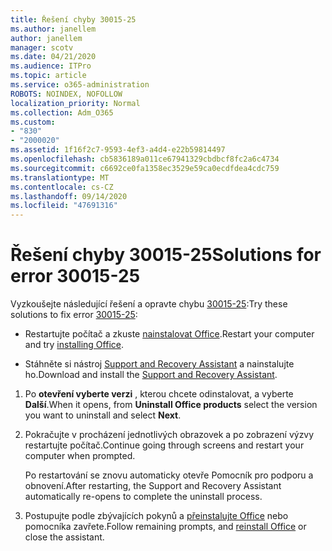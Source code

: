 ```yaml
---
title: Řešení chyby 30015-25
ms.author: janellem
author: janellem
manager: scotv
ms.date: 04/21/2020
ms.audience: ITPro
ms.topic: article
ms.service: o365-administration
ROBOTS: NOINDEX, NOFOLLOW
localization_priority: Normal
ms.collection: Adm_O365
ms.custom:
- "830"
- "2000020"
ms.assetid: 1f16f2c7-9593-4ef3-a4d4-e22b59814497
ms.openlocfilehash: cb5836189a011ce67941329cbdbcf8fc2a6c4734
ms.sourcegitcommit: c6692ce0fa1358ec3529e59ca0ecdfdea4cdc759
ms.translationtype: MT
ms.contentlocale: cs-CZ
ms.lasthandoff: 09/14/2020
ms.locfileid: "47691316"
---
```

# <a name="solutions-for-error-30015-25"></a><span data-ttu-id="616f4-102">Řešení chyby 30015-25</span><span class="sxs-lookup"><span data-stu-id="616f4-102">Solutions for error 30015-25</span></span>

<span data-ttu-id="616f4-103">Vyzkoušejte následující řešení a opravte chybu [30015-25](https://support.office.com/article/d5df89a9-0507-4b4c-92f9-22f457e630aa?wt.mc_id=Alchemy_ClientDIA):</span><span class="sxs-lookup"><span data-stu-id="616f4-103">Try these solutions to fix error [30015-25](https://support.office.com/article/d5df89a9-0507-4b4c-92f9-22f457e630aa?wt.mc_id=Alchemy_ClientDIA):</span></span>
  
- <span data-ttu-id="616f4-104">Restartujte počítač a zkuste [nainstalovat Office](https://portal.office.com/OLS/MySoftware.aspx).</span><span class="sxs-lookup"><span data-stu-id="616f4-104">Restart your computer and try [installing Office](https://portal.office.com/OLS/MySoftware.aspx).</span></span>

- <span data-ttu-id="616f4-105">Stáhněte si nástroj [Support and Recovery Assistant](https://aka.ms/SARA-OfficeUninstall-Alchemy) a nainstalujte ho.</span><span class="sxs-lookup"><span data-stu-id="616f4-105">Download and install the [Support and Recovery Assistant](https://aka.ms/SARA-OfficeUninstall-Alchemy).</span></span>

1. <span data-ttu-id="616f4-106">Po **otevření vyberte verzi** , kterou chcete odinstalovat, a vyberte **Další**.</span><span class="sxs-lookup"><span data-stu-id="616f4-106">When it opens, from **Uninstall Office products** select the version you want to uninstall and select **Next**.</span></span>

2. <span data-ttu-id="616f4-107">Pokračujte v procházení jednotlivých obrazovek a po zobrazení výzvy restartujte počítač.</span><span class="sxs-lookup"><span data-stu-id="616f4-107">Continue going through screens and restart your computer when prompted.</span></span>

    <span data-ttu-id="616f4-108">Po restartování se znovu automaticky otevře Pomocník pro podporu a obnovení.</span><span class="sxs-lookup"><span data-stu-id="616f4-108">After restarting, the Support and Recovery Assistant automatically re-opens to complete the uninstall process.</span></span>

3. <span data-ttu-id="616f4-109">Postupujte podle zbývajících pokynů a [přeinstalujte Office](https://portal.office.com/OLS/MySoftware.aspx) nebo pomocníka zavřete.</span><span class="sxs-lookup"><span data-stu-id="616f4-109">Follow remaining prompts, and [reinstall Office](https://portal.office.com/OLS/MySoftware.aspx) or close the assistant.</span></span>
